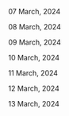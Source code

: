 07 March, 2024

08 March, 2024

09 March, 2024

10 March, 2024

11 March, 2024

12 March, 2024

13 March, 2024